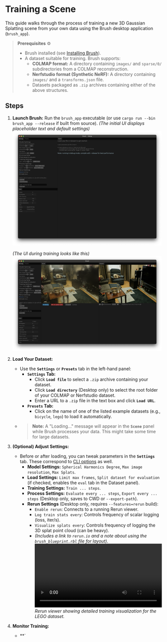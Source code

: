 # Training a Scene

This guide walks through the process of training a new 3D Gaussian Splatting scene from your own data using the Brush desktop application (`brush_app`).

> **Prerequisites** ⚙️
>
> *   Brush installed (see [Installing Brush](./installing-brush.md)).
> *   A dataset suitable for training. Brush supports:
>     *   **COLMAP format:** A directory containing `images/` and `sparse/0/` subdirectories from a COLMAP reconstruction.
>     *   **Nerfstudio format (Synthetic NeRF):** A directory containing `images/` and a `transforms.json` file.
>     *   Datasets packaged as `.zip` archives containing either of the above structures.

## Steps

1.  **Launch Brush:** Run the `brush_app` executable (or use `cargo run --bin brush_app --release` if built from source).
    *(The initial UI displays placeholder text and default settings)*
    ![Initial Brush desktop application UI on macOS](../media/Brush_desktop_macos.png)

    *(The UI during training looks like this)*
    ![Brush desktop application showing panels during training](../media/Brush_training_room_scene.png)

2.  **Load Your Dataset:**
    *   Use the **`Settings`** or **`Presets`** tab in the left-hand panel:
        *   **`Settings` Tab:**
            *   Click **`Load file`** to select a `.zip` archive containing your dataset.
            *   Click **`Load directory`** (Desktop only) to select the root folder of your COLMAP or Nerfstudio dataset.
            *   Enter a URL to a `.zip` file in the text box and click **`Load URL`**.
        *   **`Presets` Tab:**
            *   Click on the name of one of the listed example datasets (e.g., `bicycle`, `lego`) to load it automatically.
    *   > **Note:** A "Loading..." message will appear in the **`Scene`** panel while Brush processes your data. This might take some time for large datasets.

3.  **(Optional) Adjust Settings:**
    *   Before or after loading, you can tweak parameters in the **`Settings`** tab. These correspond to [CLI options](./cli-usage.md) as well.
        *   **Model Settings:** `Spherical Harmonics Degree`, `Max image resolution`, `Max Splats`.
        *   **Load Settings:** `Limit max frames`, `Split dataset for evaluation` (if checked, enables the `eval` tab in the Dataset panel).
        *   **Training Settings:** `Train ... steps`.
        *   **Process Settings:** `Evaluate every ... steps`, `Export every ... steps` (Desktop only, saves to CWD or `--export-path`).
        *   **Rerun Settings** (Desktop only, requires `--features=rerun` build):
            *   `Enable rerun`: Connects to a running Rerun viewer.
            *   `Log train stats every`: Controls frequency of scalar logging (loss, iter/s).
            *   `Visualize splats every`: Controls frequency of logging the 3D splat point cloud (can be heavy).
            *   *(Includes a link to `rerun.io` and a note about using the `brush_blueprint.rbl` file for layout)*.
            <video src="https://github.com/user-attachments/assets/f679fec0-935d-4dd2-87e1-c301db9cdc2c" controls width="100%"></video>
            *Rerun viewer showing detailed training visualization for the LEGO dataset.*

4.  **Monitor Training:**
    *   **`